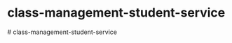﻿<h1>class-management-student-service</h1>
#   c l a s s - m a n a g e m e n t - s t u d e n t - s e r v i c e  
 